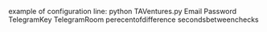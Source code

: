 example of configuration line:
python TAVentures.py Email Password TelegramKey TelegramRoom perecentofdifference secondsbetweenchecks
